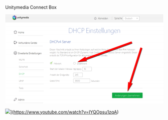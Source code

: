 Unitymedia Connect Box

![](UMconnectbox1.png)

![](https://img.youtube.com/vi/IYQOpsu1zqAE/0.jpg)](https://www.youtube.com/watch?v=IYQOpsu1zqA)


